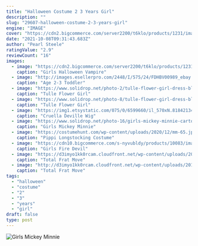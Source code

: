 ```yaml
---
title: "Halloween Costume 2 3 Years Girl"
description: ""
slug: "29607-halloween-costume-2-3-years-girl"
engine: "IMAGE"
cover: "https://cdn2.bigcommerce.com/server2200/t6klo/products/1231/images/2166/cc_04081_VictorianVampiress__04421.1473035334.1280.1280.jpg?c=2"
date: "2021-10-08T09:31:43.683Z"
author: "Pearl Steele"
ratingValue: "2.9"
reviewCount: "16"
images:
  - image: "https://cdn2.bigcommerce.com/server2200/t6klo/products/1231/images/2166/cc_04081_VictorianVampiress__04421.1473035334.1280.1280.jpg?c=2"
    caption: "Girls Halloween Vampire"
  - image: "http://images.esellerpro.com/2448/I/575/24/FDHBV00989_ebay.jpg"
    caption: "Age 2-3 Toddler"
  - image: "https://www.solidrop.net/photo-2/tulle-flower-girl-dress-black-baby-kids-tutu-dress-princess-party-ball-gown-children-pageant-birthday-dresses-halloween-costume.jpg"
    caption: "Tulle Flower Girl"
  - image: "https://www.solidrop.net/photo-8/tulle-flower-girl-dress-black-baby-kids-tutu-dress-princess-party-ball-gown-children-pageant-birthday-dresses-halloween-costume.jpg"
    caption: "Tulle Flower Girl"
  - image: "https://img1.etsystatic.com/075/0/6599660/il_570xN.818421341_na2j.jpg"
    caption: "Cruella Deville Wig"
  - image: "https://www.solidrop.net/photo-16/girls-mickey-minnie-cartoon-mouse-princess-dress-kids-birthday-party-cute-funny-costume-children-1-2-3-4-5-6-years-old-clothes.jpg"
    caption: "Girls Mickey Minnie"
  - image: "https://costumehunt.com/wp-content/uploads/2020/12/mm-65.jpg"
    caption: "Pippi Longstocking Costume"
  - image: "https://cdn10.bigcommerce.com/s-nyvubldy/products/10083/images/14813/87452-Girls-Fire-Devil-With-Wings-Halloween-Fancy-Dress-Costume-Outfit__30293.1502791479.1280.1280.jpg?c=2"
    caption: "Girls Fire Devil"
  - image: "https://d3imyo1kk0rcam.cloudfront.net/wp-content/uploads/2012/10/696e2f0a3bf6247b89688538591b2ebc367212688-590x789.jpg"
    caption: "Total Frat Move"
  - image: "http://d3imyo1kk0rcam.cloudfront.net/wp-content/uploads/2012/10/9c4385ba22a0fc9510b440419fd33f9d1507868534.jpeg"
    caption: "Total Frat Move"
tags:
  - "halloween"
  - "costume"
  - "2"
  - "3"
  - "years"
  - "girl"
draft: false
type: post
---
```



![Girls Mickey Minnie](https://www.solidrop.net/photo-16/girls-mickey-minnie-cartoon-mouse-princess-dress-kids-birthday-party-cute-funny-costume-children-1-2-3-4-5-6-years-old-clothes.jpg "Girls Mickey Minnie")


<!--inArticleAds-->

<!--galleryOne-->


<!--inArticleAds-->

<!--galleryTwo-->


<!--galleryThree-->

